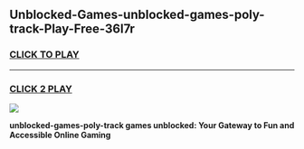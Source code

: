 
## Unblocked-Games-unblocked-games-poly-track-Play-Free-36l7r
<h3>
<a href="https://premium76.site?title=unblocked-games-poly-track&ref=20A">CLICK TO PLAY</a></h3>
<hr>

<h3>
<a href="https://premium76.site?title=unblocked-games-poly-track&ref=20A">CLICK 2 PLAY</a>
  
</h3>

<a href="https://premium76.site?title=unblocked-games-poly-track&ref=20A"><img src="https://clearcache.store/games.png"></a>


**unblocked-games-poly-track games unblocked: Your Gateway to Fun and Accessible Online Gaming**
